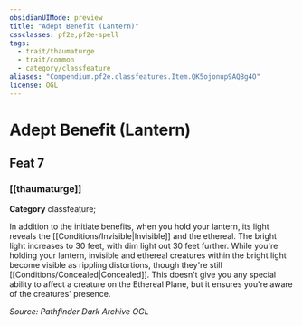 ```yaml
---
obsidianUIMode: preview
title: "Adept Benefit (Lantern)"
cssclasses: pf2e,pf2e-spell
tags:
  - trait/thaumaturge
  - trait/common
  - category/classfeature
aliases: "Compendium.pf2e.classfeatures.Item.QK5ojonup9AQBg4O"
license: OGL
---
```

# Adept Benefit (Lantern)
## Feat 7
### [[thaumaturge]]

**Category** classfeature; 




In addition to the initiate benefits, when you hold your lantern, its light reveals the [[Conditions/Invisible|Invisible]] and the ethereal. The bright light increases to 30 feet, with dim light out 30 feet further. While you're holding your lantern, invisible and ethereal creatures within the bright light become visible as rippling distortions, though they're still [[Conditions/Concealed|Concealed]]. This doesn't give you any special ability to affect a creature on the Ethereal Plane, but it ensures you're aware of the creatures' presence.

*Source: Pathfinder Dark Archive*
*OGL*